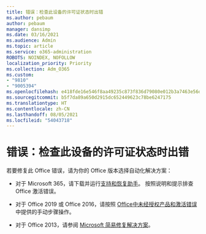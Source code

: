 ```yaml
---
title: 错误：检查此设备的许可证状态时出错
ms.author: pebaum
author: pebaum
manager: dansimp
ms.date: 03/16/2021
ms.audience: Admin
ms.topic: article
ms.service: o365-administration
ROBOTS: NOINDEX, NOFOLLOW
localization_priority: Priority
ms.collection: Adm_O365
ms.custom:
- "9810"
- "9005394"
ms.openlocfilehash: e418fde16e546f8aa49235c873f836d79080e012b3a7463e56d88d1641a0db7e
ms.sourcegitcommit: b5f7da89a650d2915dc652449623c78be6247175
ms.translationtype: HT
ms.contentlocale: zh-CN
ms.lasthandoff: 08/05/2021
ms.locfileid: "54043718"
---
```

# <a name="error-there-was-a-problem-checking-this-devices-license-status"></a>错误：检查此设备的许可证状态时出错

若要修复此 Office 错误，请为你的 Office 版本选择自动化解决方案：

- 对于 Microsoft 365，请下载并运行[支持和恢复助手](https://aka.ms/SaRA-OfficeActivation-Chat)。 按照说明和提示排查 Office 激活错误。

- 对于 Office 2019 或 Office 2016，请按照 [Office中未经授权产品和激活错误](https://support.microsoft.com/office/0d23d3c0-c19c-4b2f-9845-5344fedc4380#bkmk_fixyourself)中提供的手动步骤操作。

- 对于 Office 2013，请参阅 [Microsoft 简易修复解决方案](https://support.microsoft.com/topic/microsoft-easy-fix-solutions-have-been-discontinued-b0f4b5f9-3b5a-bd9e-d75d-d45e2f12e16c)。